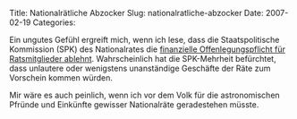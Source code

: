 Title: Nationalrätliche Abzocker
Slug: nationalratliche-abzocker
Date: 2007-02-19
Categories:

Ein ungutes Gefühl ergreift mich, wenn ich lese, dass die Staatspolitische Kommission (SPK) des Nationalrates die [finanzielle Offenlegungspflicht für Ratsmitglieder ablehnt](http://www.nzz.ch/2007/02/19/il/newzzEYD1BPG9-12.html). Wahrscheinlich hat die SPK-Mehrheit befürchtet, dass unlautere oder wenigstens unanständige Geschäfte der Räte zum Vorschein kommen würden.

Mir wäre es auch peinlich, wenn ich vor dem Volk für die astronomischen Pfründe und Einkünfte gewisser Nationalräte geradestehen müsste.
